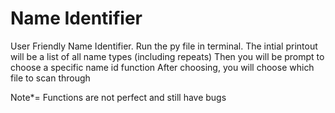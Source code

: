 Name Identifier
===============
User Friendly Name Identifier.
Run the py file in terminal. 
The intial printout will be a list of all name types (including repeats)
Then you will be prompt to choose a specific name id function
After choosing, you will choose which file to scan through

Note*= Functions are not perfect and still have bugs
